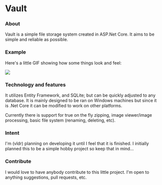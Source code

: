 # Vault
### About
Vault is a simple file storage system created in ASP.Net Core. It aims to be simple and reliable as possible. 

### Example
Here's a little GIF showing how some things look and feel:

<img src=https://i.imgur.com/8d5ecGa.gif />

### Technology and features
It utilizes Entity Framework, and SQLite; but can be quickly adjusted to any database. It is mainly designed to be ran on Windows machines but since it is .Net Core it can be modified to work on other platforms.

Currently there is support for true on the fly zipping, image viewer/image processing, basic file system (renaming, deleting, etc).

### Intent
I'm (vldr) planning on developing it until I feel that it is finished. I initially planned this to be a simple hobby project so keep that in mind...



### Contribute
I would love to have anybody contribute to this little project. I'm open to anything suggestions, pull requests, etc.
